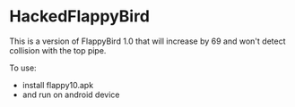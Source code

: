 # HackedFlappyBird

This is a version of FlappyBird 1.0 that will increase by 69 and won't detect collision with the top pipe. 

To use:
* install flappy10.apk
* and run on android device
